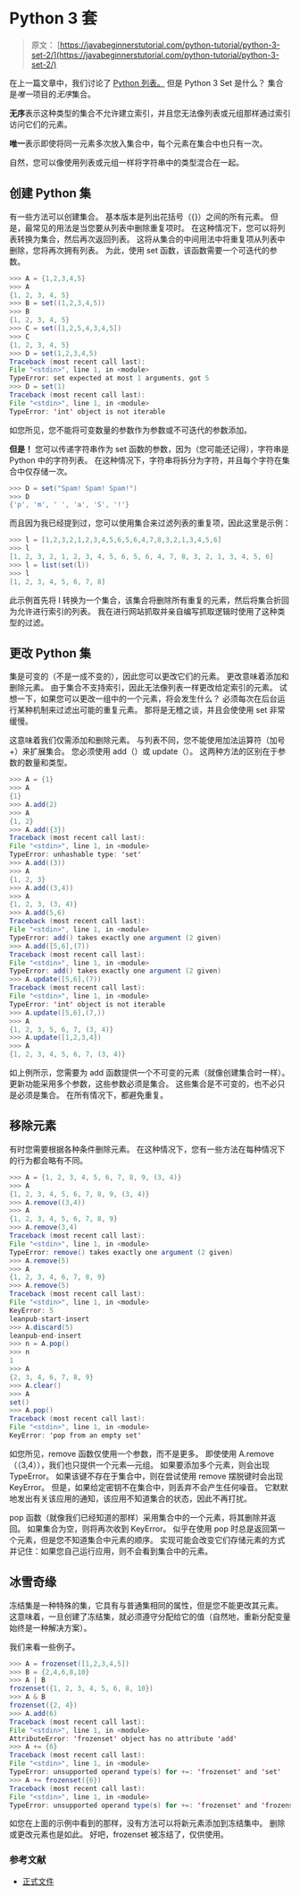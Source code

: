 # Python 3 套

> 原文： [https://javabeginnerstutorial.com/python-tutorial/python-3-set-2/](https://javabeginnerstutorial.com/python-tutorial/python-3-set-2/)

在上一篇文章中，我们讨论了 [Python 列表。](https://javabeginnerstutorial.com/python-tutorial/python-list-2/) 但是 Python 3 Set 是什么？ 集合是*唯一*项目的*无序*集合。

**无序**表示这种类型的集合不允许建立索引，并且您无法像列表或元组那样通过索引访问它们的元素。

**唯一**表示即使将同一元素多次放入集合中，每个元素在集合中也只有一次。

自然，您可以像使用列表或元组一样将字符串中的类型混合在一起。

## 创建 Python 集

有一些方法可以创建集合。 基本版本是列出花括号（{}）之间的所有元素。 但是，最常见的用法是当您要从列表中删除重复项时。 在这种情况下，您可以将列表转换为集合，然后再次返回列表。 这将从集合的中间用法中将重复项从列表中删除，您将再次拥有列表。 为此，使用 set 函数，该函数需要一个可迭代的参数。

```java
>>> A = {1,2,3,4,5}
>>> A
{1, 2, 3, 4, 5}
>>> B = set((1,2,3,4,5))
>>> B
{1, 2, 3, 4, 5}
>>> C = set([1,2,5,4,3,4,5])
>>> C
{1, 2, 3, 4, 5}
>>> D = set(1,2,3,4,5)
Traceback (most recent call last):
File "<stdin>", line 1, in <module>
TypeError: set expected at most 1 arguments, got 5
>>> D = set(1)
Traceback (most recent call last):
File "<stdin>", line 1, in <module>
TypeError: 'int' object is not iterable
```

如您所见，您不能将可变数量的参数作为参数或不可迭代的参数添加。

**但是！** 您可以传递字符串作为 set 函数的参数，因为（您可能还记得），字符串是 Python 中的字符列表。 在这种情况下，字符串将拆分为字符，并且每个字符在集合中仅存储一次。

```java
>>> D = set("Spam! Spam! Spam!")
>>> D
{'p', 'm', ' ', 'a', 'S', '!'}
```

而且因为我已经提到过，您可以使用集合来过滤列表的重复项，因此这里是示例：

```java
>>> l = [1,2,3,2,1,2,3,4,5,6,5,6,4,7,8,3,2,1,3,4,5,6]
>>> l
[1, 2, 3, 2, 1, 2, 3, 4, 5, 6, 5, 6, 4, 7, 8, 3, 2, 1, 3, 4, 5, 6]
>>> l = list(set(l))
>>> l
[1, 2, 3, 4, 5, 6, 7, 8]
```

此示例首先将 l 转换为一个集合，该集合将删除所有重复的元素，然后将集合折回为允许进行索引的列表。 我在进行网站抓取并亲自编写抓取逻辑时使用了这种类型的过滤。

## 更改 Python 集

集是可变的（不是一成不变的），因此您可以更改它们的元素。 更改意味着添加和删除元素。 由于集合不支持索引，因此无法像列表一样更改给定索引的元素。 试想一下，如果您可以更改一组中的一个元素，将会发生什么？ 必须每次在后台运行某种机制来过滤出可能的重复元素。 那将是无稽之谈，并且会使使用 set 非常缓慢。

这意味着我们仅需添加和删除元素。 与列表不同，您不能使用加法运算符（加号+）来扩展集合。 您必须使用 add（）或 update（）。 这两种方法的区别在于参数的数量和类型。

```java
>>> A = {1}
>>> A
{1}
>>> A.add(2)
>>> A
{1, 2}
>>> A.add({3})
Traceback (most recent call last):
File "<stdin>", line 1, in <module>
TypeError: unhashable type: 'set'
>>> A.add((3))
>>> A
{1, 2, 3}
>>> A.add((3,4))
>>> A
{1, 2, 3, (3, 4)}
>>> A.add(5,6)
Traceback (most recent call last):
File "<stdin>", line 1, in <module>
TypeError: add() takes exactly one argument (2 given)
>>> A.add([5,6],(7))
Traceback (most recent call last):
File "<stdin>", line 1, in <module>
TypeError: add() takes exactly one argument (2 given)
>>> A.update([5,6],(7))
Traceback (most recent call last):
File "<stdin>", line 1, in <module>
TypeError: 'int' object is not iterable
>>> A.update([5,6],(7,))
>>> A
{1, 2, 3, 5, 6, 7, (3, 4)}
>>> A.update([1,2,3,4])
>>> A
{1, 2, 3, 4, 5, 6, 7, (3, 4)}
```

如上例所示，您需要为 add 函数提供一个不可变的元素（就像创建集合时一样）。 更新功能采用多个参数，这些参数必须是集合。 这些集合是不可变的，也不必只是必须是集合。 在所有情况下，都避免重复。

## 移除元素

有时您需要根据各种条件删除元素。 在这种情况下，您有一些方法在每种情况下的行为都会略有不同。

```java
>>> A = {1, 2, 3, 4, 5, 6, 7, 8, 9, (3, 4)}
>>> A
{1, 2, 3, 4, 5, 6, 7, 8, 9, (3, 4)}
>>> A.remove((3,4))
>>> A
{1, 2, 3, 4, 5, 6, 7, 8, 9}
>>> A.remove(3,4)
Traceback (most recent call last):
File "<stdin>", line 1, in <module>
TypeError: remove() takes exactly one argument (2 given)
>>> A.remove(5)
>>> A
{1, 2, 3, 4, 6, 7, 8, 9}
>>> A.remove(5)
Traceback (most recent call last):
File "<stdin>", line 1, in <module>
KeyError: 5
leanpub-start-insert
>>> A.discard(5)
leanpub-end-insert
>>> n = A.pop()
>>> n
1
>>> A
{2, 3, 4, 6, 7, 8, 9}
>>> A.clear()
>>> A
set()
>>> A.pop()
Traceback (most recent call last):
File "<stdin>", line 1, in <module>
KeyError: 'pop from an empty set'
```

如您所见，remove 函数仅使用一个参数，而不是更多。 即使使用 A.remove（（3,4）），我们也只提供一个元素—元组。 如果要添加多个元素，则会出现 TypeError。 如果该键不存在于集合中，则在尝试使用 remove 摆脱键时会出现 KeyError。 但是，如果给定密钥不在集合中，则丢弃不会产生任何噪音。 它默默地发出有关该应用的通知，该应用不知道集合的状态，因此不再打扰。

pop 函数（就像我们已经知道的那样）采用集合中的一个元素，将其删除并返回。 如果集合为空，则将再次收到 KeyError。 似乎在使用 pop 时总是返回第一个元素，但是您不知道集合中元素的顺序。 实现可能会改变它们存储元素的方式并记住：如果您自己运行应用，则不会看到集合中的元素。

## 冰雪奇缘

冻结集是一种特殊的集，它具有与普通集相同的属性，但是您不能更改其元素。 这意味着，一旦创建了冻结集，就必须遵守分配给它的值（自然地，重新分配变量始终是一种解决方案）。

我们来看一些例子。

```java
>>> A = frozenset([1,2,3,4,5])
>>> B = {2,4,6,8,10}
>>> A | B
frozenset({1, 2, 3, 4, 5, 6, 8, 10})
>>> A & B
frozenset({2, 4})
>>> A.add(6)
Traceback (most recent call last):
File "<stdin>", line 1, in <module>
AttributeError: 'frozenset' object has no attribute 'add'
>>> A += {6}
Traceback (most recent call last):
File "<stdin>", line 1, in <module>
TypeError: unsupported operand type(s) for +=: 'frozenset' and 'set'
>>> A += frozenset({6})
Traceback (most recent call last):
File "<stdin>", line 1, in <module>
TypeError: unsupported operand type(s) for +=: 'frozenset' and 'frozenset'
```

如您在上面的示例中看到的那样，没有方法可以将新元素添加到冻结集中。 删除或更改元素也是如此。 好吧，frozenset 被冻结了，仅供使用。

### 参考文献

*   [正式文件](https://docs.python.org/3/tutorial/datastructures.html)

